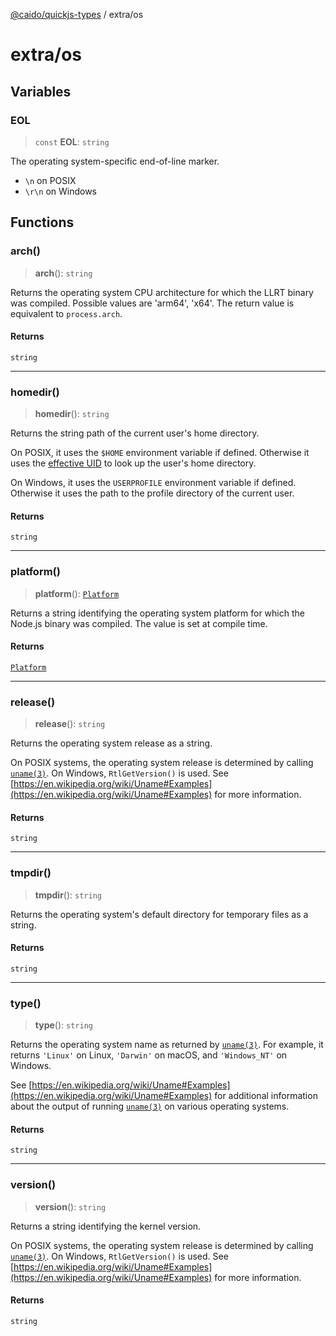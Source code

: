 [@caido/quickjs-types](../index.md) / extra/os

# extra/os

## Variables

### EOL

> `const` **EOL**: `string`

The operating system-specific end-of-line marker.
* `\n` on POSIX
* `\r\n` on Windows

## Functions

### arch()

> **arch**(): `string`

Returns the operating system CPU architecture for which the LLRT binary was compiled.
Possible values are 'arm64', 'x64'. The return value is equivalent to `process.arch`.

#### Returns

`string`

***

### homedir()

> **homedir**(): `string`

Returns the string path of the current user's home directory.

On POSIX, it uses the `$HOME` environment variable if defined. Otherwise it
uses the [effective UID](https://en.wikipedia.org/wiki/User_identifier#Effective_user_ID) to look up the user's home directory.

On Windows, it uses the `USERPROFILE` environment variable if defined.
Otherwise it uses the path to the profile directory of the current user.

#### Returns

`string`

***

### platform()

> **platform**(): [`Platform`](../llrt/globals/namespaces/QuickJS.md#platform)

Returns a string identifying the operating system platform for which
the Node.js binary was compiled. The value is set at compile time.

#### Returns

[`Platform`](../llrt/globals/namespaces/QuickJS.md#platform)

***

### release()

> **release**(): `string`

Returns the operating system release as a string.

On POSIX systems, the operating system release is determined by calling [`uname(3)`](https://linux.die.net/man/3/uname). On Windows, `RtlGetVersion()` is used. See
[https://en.wikipedia.org/wiki/Uname#Examples](https://en.wikipedia.org/wiki/Uname#Examples) for more information.

#### Returns

`string`

***

### tmpdir()

> **tmpdir**(): `string`

Returns the operating system's default directory for temporary files as a
string.

#### Returns

`string`

***

### type()

> **type**(): `string`

Returns the operating system name as returned by [`uname(3)`](https://linux.die.net/man/3/uname). For example, it
returns `'Linux'` on Linux, `'Darwin'` on macOS, and `'Windows_NT'` on Windows.

See [https://en.wikipedia.org/wiki/Uname#Examples](https://en.wikipedia.org/wiki/Uname#Examples) for additional information
about the output of running [`uname(3)`](https://linux.die.net/man/3/uname) on various operating systems.

#### Returns

`string`

***

### version()

> **version**(): `string`

Returns a string identifying the kernel version.

On POSIX systems, the operating system release is determined by calling [`uname(3)`](https://linux.die.net/man/3/uname). On Windows, `RtlGetVersion()` is used.
See [https://en.wikipedia.org/wiki/Uname#Examples](https://en.wikipedia.org/wiki/Uname#Examples) for more information.

#### Returns

`string`
